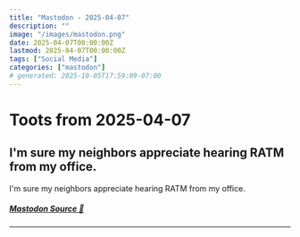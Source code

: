 ```yaml
---
title: "Mastodon - 2025-04-07"
description: ""
image: "/images/mastodon.png"
date: 2025-04-07T00:00:00Z
lastmod: 2025-04-07T00:00:00Z
tags: ["Social Media"]
categories: ["mastodon"]
# generated: 2025-10-05T17:59:09-07:00
---
```


# Toots from 2025-04-07

## I'm sure my neighbors appreciate hearing RATM from my office.

I'm sure my neighbors appreciate hearing RATM from my office.

##### [Mastodon Source 🐘](https://hachyderm.io/@mweagle/114297748481096321)

---

